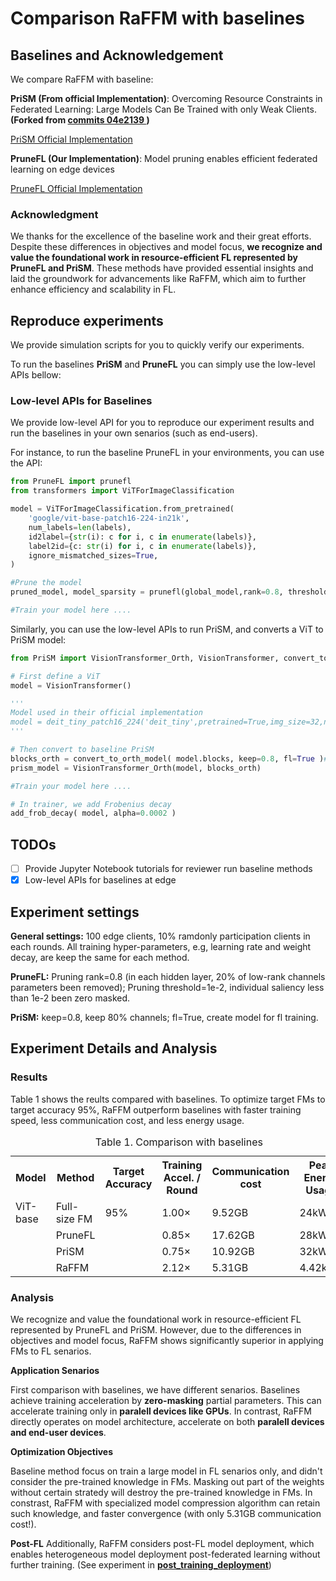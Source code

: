 # Comparison RaFFM with baselines

## Baselines and Acknowledgement

We compare RaFFM with baseline:

**PriSM (From official Implementation)**: Overcoming Resource Constraints in Federated Learning: Large Models Can Be Trained with only Weak Clients. **(Forked from [commits 04e2139
](https://github.com/yuehniu/modeldecomp-fl/tree/04e213968afd2dc7ae4097f8bc1d33b8bdb66ee2))**

[PriSM Official Implementation](https://github.com/yuehniu/modeldecomp-fl/tree/master)

**PruneFL (Our Implementation)**: Model pruning enables efficient federated learning on edge devices

[PruneFL Official Implementation](https://github.com/jiangyuang/PruneFL)

### Acknowledgment

We thanks for the excellence of the baseline work and their great efforts. Despite these differences in objectives and model focus, **we recognize and value the foundational work in resource-efficient FL represented by PruneFL and PriSM**. These methods have provided essential insights and laid the groundwork for advancements like RaFFM, which aim to further enhance efficiency and scalability in FL.

## Reproduce experiments

We provide simulation scripts for you to quickly verify our experiments.

To run the baselines **PriSM** and **PruneFL** you can simply use the low-level APIs bellow:

<!-- ```bash
CUDA_VISIBLE_DEVICES=0 python prism_fl.py
```

Similarly, to run the baselines **PruneLF** you can simply run the following commands:

```bash
CUDA_VISIBLE_DEVICES=0 python prune_fl.py
``` -->

<!-- The full hyper-parameters lists and arguments can be find at **[`arguments.py`](arguments.py)**. -->

### Low-level APIs for Baselines

We provide low-level API for you to reproduce our experiment results and run the baselines in your own senarios (such as end-users).

For instance, to run the baseline PruneFL in your environments, you can use the API:

```python
from PruneFL import prunefl
from transformers import ViTForImageClassification

model = ViTForImageClassification.from_pretrained(
    'google/vit-base-patch16-224-in21k',
    num_labels=len(labels),
    id2label={str(i): c for i, c in enumerate(labels)},
    label2id={c: str(i) for i, c in enumerate(labels)},
    ignore_mismatched_sizes=True,
)

#Prune the model
pruned_model, model_sparsity = prunefl(global_model,rank=0.8, threshold=1e-2)

#Train your model here ....

```

Similarly, you can use the low-level APIs to run PriSM, and converts a ViT to PriSM model:

```python
from PriSM import VisionTransformer_Orth, VisionTransformer, convert_to_orth_model, deit_tiny_patch16_224, add_frob_decay

# First define a ViT
model = VisionTransformer()

'''
Model used in their official implementation
model = deit_tiny_patch16_224('deit_tiny',pretrained=True,img_size=32,num_classes=10,patch_size=4)
'''

# Then convert to baseline PriSM
blocks_orth = convert_to_orth_model( model.blocks, keep=0.8, fl=True )# keep: channel keep ratio; fl: whether create model for fl or centralized training
prism_model = VisionTransformer_Orth(model, blocks_orth)

#Train your model here ....

# In trainer, we add Frobenius decay
add_frob_decay( model, alpha=0.0002 )

```

## TODOs

- [ ] Provide Jupyter Notebook tutorials for reviewer run baseline methods
- [x] Low-level APIs for baselines at edge

## Experiment settings

**General settings:** 100 edge clients, 10% ramdonly participation clients in each rounds. All training hyper-parameters, e.g, learning rate and weight decay, are keep the same for each method.

**PruneFL:** Pruning rank=0.8 (in each hidden layer, 20% of low-rank channels parameters been removed); Pruning threshold=1e-2, individual saliency less than 1e-2 been zero masked.

**PriSM:** keep=0.8, keep 80% channels; fl=True, create model for fl training.

## Experiment Details and Analysis

### Results

Table 1 shows the reults compared with baselines. To optimize target FMs to target accuracy 95%, RaFFM outperform baselines with faster training speed, less communication cost, and less energy usage.

<table>
  <caption style="text-align: center;">Table 1. Comparison with baselines</caption>

  <tr>
    <th>Model</th>
    <th>Method</th>
    <th>Target Accuracy</th>
    <th>Training Accel. / Round</th>
    <th>Communication cost</th>
    <th>Peak Energy Usage</th>
  </tr>
  <tr>
    <td>ViT-base</td>
    <td>Full-size FM</td>
    <td>95%</td>
    <td>1.00×</td>
    <td>9.52GB</td>
    <td>24kWh</td>
  </tr>
  <tr>
    <td></td>
    <td>PruneFL</td>
    <td></td>
    <td>0.85×</td>
    <td>17.62GB</td>
    <td>28kWh</td>
  </tr>
  <tr>
    <td></td>
    <td>PriSM</td>
    <td></td>
    <td>0.75×</td>
    <td>10.92GB</td>
    <td>32kWh</td>
  </tr>
  <tr>
    <td></td>
    <td>RaFFM</td>
    <td></td>
    <td>2.12×</td>
    <td>5.31GB</td>
    <td>4.42kWh</td>
  </tr>
</table>

### Analysis

We recognize and value the foundational work in resource-efficient FL represented by PruneFL and PriSM. However, due to the differences in objectives and model focus, RaFFM shows significantly superior in applying FMs to FL senarios.

**Application Senarios**

First comparison with baselines, we have different senarios. Baselines achieve training acceleration by **zero-masking** partial parameters. This can accelerate training only in **paralell devices like GPUs**. In contrast, RaFFM directly operates on model architecture, accelerate on both **paralell devices and end-user devices**.

**Optimization Objectives**

Baseline method focus on train a large model in FL senarios only, and didn't consider the pre-trained knowledge in FMs. Masking out part of the weights without certain stratedy will destroy the pre-trained knowledge in FMs. In constrast, RaFFM with specialized model compression algorithm can retain such knowledge, and faster convergence (with only 5.31GB communication cost!).

**Post-FL**
Additionally, RaFFM considers post-FL model deployment, which enables heterogeneous model deployment post-federated learning without further training. (See experiment in [**post_training_deployment**](../post_training_deployment/README.MD))
